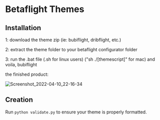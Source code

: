 # Betaflight Themes

## Installation

1: download the theme zip (ie: bubiflight, dribflight, etc.) 

2: extract the theme folder to your betaflight configurator folder

3: run the .bat file (.sh for linux users) ("sh ./[themescript]" for mac) and voila, bubiflight

the finished product:

![Screenshot_2022-04-10_22-16-34](https://user-images.githubusercontent.com/95190117/163197837-18959791-8db1-4b55-b2a1-b7cc38274c05.png)

## Creation

Run `python validate.py` to ensure your theme is properly formatted.